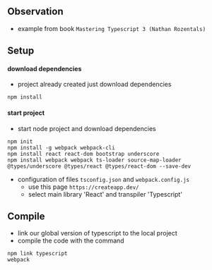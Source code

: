 ## Observation

* example from book `Mastering Typescript 3 (Nathan Rozentals)`

## Setup

#### download dependencies

* project already created just download dependencies

```
npm install
```

#### start project

* start node project and download dependencies

```
npm init 
npm install -g webpack webpack-cli
npm install react react-dom bootstrap underscore
npm install webpack webpack ts-loader source-map-loader @types/underscore @types/react @types/react-dom --save-dev
```

* configuration of files `tsconfig.json` and `webpack.config.js`
    * use this page `https://createapp.dev/`
    * select main library 'React' and transpiler 'Typescript'


## Compile

* link our global version of typescript to the local project
* compile the code with the command

```
npm link typescript
webpack 
```
